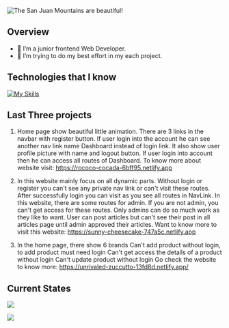 ![The San Juan Mountains are beautiful!](/assets/banner.gif "San Juan Mountains")

## Overview

- 🔭 I’m a junior frontend Web Developer.
- 🤔 I’m trying to do my best effort in my each project.

## Technologies that I know

[![My Skills](https://skillicons.dev/icons?i=html,css,tailwind,react,js,mongodb,nodejs,git,firebase,express)](https://skillicons.dev)

## Last Three projects

1. Home page show beautiful little animation.
   There are 3 links in the navbar with register button.
   If user login into the account he can see another nav link name Dashboard instead of login link. It also show user profile picture with name and logout button.
   If user login into account then he can access all routes of Dashboard.
   To know more about website visit: https://rococo-cocada-6bff95.netlify.app

2. In this website mainly focus on all dynamic parts.
   Without login or register you can't see any private nav link or can't visit these routes. After successfully login you can visit as you see all routes in NavLink.
   In this website, there are some routes for admin. If you are not admin, you can't get access for these routes. Only admins can do so much work as they like to want. User can post articles but can't see their post in all articles page until admin approved their articles.
   Want to know more to visit this website: https://sunny-cheesecake-747a5c.netlify.app

3. In the home page, there show 6 brands
   Can't add product without login, to add product must need login Can't get access the details of a product without login Can't update product without login Go check the website to know more: https://unrivaled-zuccutto-13fd8d.netlify.app/

## Current States

![](http://github-profile-summary-cards.vercel.app/api/cards/profile-details?username=AR-Fahad&theme=dark)

![](http://github-profile-summary-cards.vercel.app/api/cards/productive-time?username=AR-Fahad&theme=dark&utcOffset=8)
